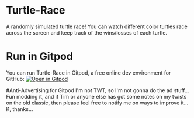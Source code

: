 # Turtle-Race
A randomly simulated turtle race! You can watch different color turtles race across the screen and keep track of the wins/losses of each turtle.

# Run in Gitpod
You can run Turtle-Race in Gitpod, a free online dev environment for GitHub:
[![Open in Gitpod](https://gitpod.io/button/open-in-gitpod.svg)](https://gitpod.io/#https://github.com/techwithtim/Turtle-Race/blob/master/main.py)

#Anti-Advertising for Gitpod
I'm not TWT, so I'm not gonna do the ad stuff... Fun modding it, and if Tim or anyone else has got some notes on my twists on the old classic, then please feel free to notify me on ways to improve it... K, thanks...
